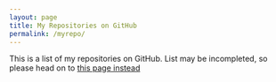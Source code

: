 ```yaml
---
layout: page
title: My Repositories on GitHub
permalink: /myrepo/
---
```

This is a list of my repositories on GitHub. List may be incompleted, so please head on to [this page instead](https://github.com/My2ndAngelic)
